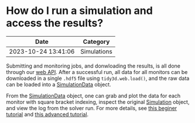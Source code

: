 # How do I run a simulation and access the results?

| Date       | Category    |
|------------|-------------|
| 2023-10-24 13:41:06 | Simulations |


Submitting and monitoring jobs, and donwloading the results, is all done through our [web API](https://docs.flexcompute.com/projects/tidy3d/en/latest/api.html#web-api). After a successful run, all data for all monitors can be downloaded in a single `.hdf5` file using `tidy3d.web.load()`, and the raw data can be loaded into a [SimulationData](https://docs.flexcompute.com/projects/tidy3d/en/latest/_autosummary/tidy3d.SimulationData.html#tidy3d.SimulationData) object.

From the [SimulationData](https://docs.flexcompute.com/projects/tidy3d/en/latest/_autosummary/tidy3d.SimulationData.html#tidy3d.SimulationData) object, one can grab and plot the data for each monitor with square bracket indexing, inspect the original [Simulation](https://docs.flexcompute.com/projects/tidy3d/en/latest/_autosummary/tidy3d.Simulation.html#tidy3d.Simulation) object, and view the log from the solver run. For more details, see [this beginer tutorial](/tidy3d/examples/notebooks/VizSimulation/) and [this advanced tutorial](https://www.flexcompute.com/tidy3d/examples/notebooks/XarrayTutorial/).
